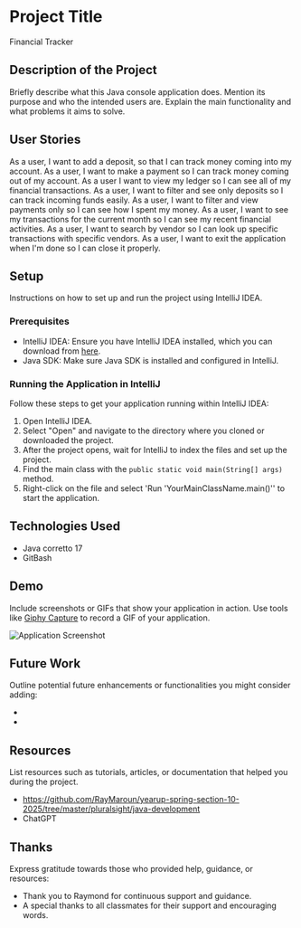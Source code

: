 # Project Title
Financial Tracker

## Description of the Project

Briefly describe what this Java console application does. Mention its purpose and who the intended users are. Explain the main functionality and what problems it aims to solve.


## User Stories

As a user, I want to add a deposit, so that I can track money coming into my account.
As a user, I want to make a payment so I can track money coming out of my account.
As a user I want to view my ledger so I can see all of my financial transactions.
As a user, I want to filter and see only deposits so I can track incoming funds easily.
As a user, I want to filter and view payments only so I can see how I spent my money.
As a user, I want to see my transactions for the current month so I can see my recent financial activities.
As a user, I want to search by vendor so I can look up specific transactions with specific vendors.
As a user, I want to exit the application when I'm done so I can close it properly.

## Setup

Instructions on how to set up and run the project using IntelliJ IDEA.

### Prerequisites

- IntelliJ IDEA: Ensure you have IntelliJ IDEA installed, which you can download from [here](https://www.jetbrains.com/idea/download/).
- Java SDK: Make sure Java SDK is installed and configured in IntelliJ.

### Running the Application in IntelliJ

Follow these steps to get your application running within IntelliJ IDEA:

1. Open IntelliJ IDEA.
2. Select "Open" and navigate to the directory where you cloned or downloaded the project.
3. After the project opens, wait for IntelliJ to index the files and set up the project.
4. Find the main class with the `public static void main(String[] args)` method.
5. Right-click on the file and select 'Run 'YourMainClassName.main()'' to start the application.

## Technologies Used

- Java corretto 17
- GitBash

## Demo

Include screenshots or GIFs that show your application in action. Use tools like [Giphy Capture](https://giphy.com/apps/giphycapture) to record a GIF of your application.

![Application Screenshot](path/to/your/screenshot.png)

## Future Work

Outline potential future enhancements or functionalities you might consider adding:

- 
- 

## Resources

List resources such as tutorials, articles, or documentation that helped you during the project.

- https://github.com/RayMaroun/yearup-spring-section-10-2025/tree/master/pluralsight/java-development
- ChatGPT

## Thanks

Express gratitude towards those who provided help, guidance, or resources:

- Thank you to Raymond for continuous support and guidance.
- A special thanks to all classmates for their support and encouraging words.
 